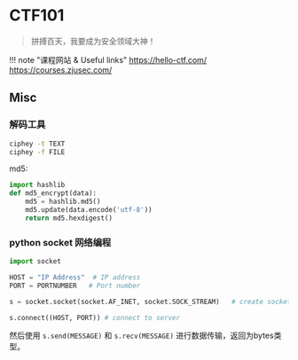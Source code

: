 # CTF101
> 拼搏百天，我要成为安全领域大神！

!!! note "课程网站 & Useful links"
    https://hello-ctf.com/  
    https://courses.zjusec.com/


## Misc
### 解码工具
```bash
ciphey -t TEXT  
ciphey -f FILE
```

md5:
```python
import hashlib
def md5_encrypt(data):
    md5 = hashlib.md5()
    md5.update(data.encode('utf-8'))
    return md5.hexdigest()
```

### python socket 网络编程  
```python
import socket

HOST = "IP Address"  # IP address
PORT = PORTNUMBER   # Port number

s = socket.socket(socket.AF_INET, socket.SOCK_STREAM)   # create socket

s.connect((HOST, PORT)) # connect to server
```
然后使用 `s.send(MESSAGE)` 和 `s.recv(MESSAGE)` 进行数据传输，返回为bytes类型。
